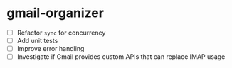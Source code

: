 # gmail-organizer

- [ ] Refactor `sync` for concurrency
- [ ] Add unit tests
- [ ] Improve error handling
- [ ] Investigate if Gmail provides custom APIs that can replace IMAP usage
